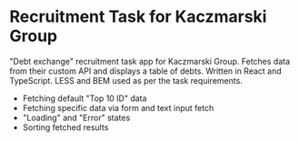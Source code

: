 # Recruitment Task for Kaczmarski Group

"Debt exchange" recruitment task app for Kaczmarski Group. Fetches data from their custom API and displays a table of debts. Written in React and TypeScript. LESS and BEM used as per the task requirements.

- Fetching default "Top 10 ID" data
- Fetching specific data via form and text input fetch
- "Loading" and "Error" states
- Sorting fetched results
